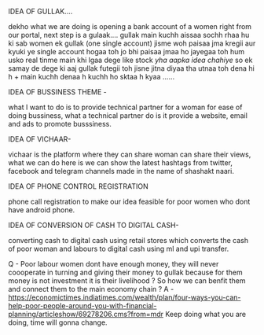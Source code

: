 IDEA OF GULLAK....

dekho what we are doing is opening a bank account of a women right from our portal, next step is a gulaak....
gullak main kuchh aissaa sochh rhaa hu ki sab women ek gullak (one single account) jisme woh paisaa jma kregii
aur kyuki ye single account hogaa toh jo bhi paisaa jmaa ho jayegaa toh hum usko real tinme main khi lgaa dege
like stock *yha aapka idea chahiye* so ek samay de dege ki aaj gullak futegii toh jisne jitna diyaa tha utnaa 
toh dena hi h + main kuchh denaa h kuchh ho sktaa h  kyaa ......

IDEA OF BUSSINESS THEME -

what I want to do is to provide technical partner for a woman for ease of doing bussiness,  what a technical partner do is
it provide a website, email and ads to promote busssiness.

IDEA OF VICHAAR-

vichaar is the platform where they can share woman can share their views, what we can do here is we can show the latest hashtags from 
twitter, facebook and telegram channels made in the name of shashakt naari.

IDEA OF PHONE CONTROL REGISTRATION

phone call registration to make our idea feasible for poor women who dont have android phone.

IDEA OF CONVERSION OF CASH TO DIGITAL CASH-

converting cash to digital cash using retail stores which converts the cash of poor woman
and labours to digital cash using ml and upi transfer.

Q - Poor labour women dont have enough money, they will never coooperate in turning and giving their money to gullak because for them money is not investment it is their livelihood ?  So how
we can benfit them and connect them to the main economy chain ?
A - https://economictimes.indiatimes.com/wealth/plan/four-ways-you-can-help-poor-people-around-you-with-financial-planning/articleshow/69278206.cms?from=mdr
Keep doing what you are doing, time will gonna change.